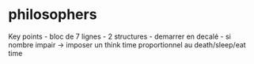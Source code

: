 # philosophers

Key points
	- bloc de 7 lignes
	- 2 structures
	- demarrer en decalé
	- si nombre impair -> imposer un think time proportionnel au death/sleep/eat time


